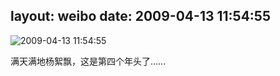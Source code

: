 layout: weibo
date: 2009-04-13 11:54:55
---
<meta name="referrer" content="no-referrer" />

<img src="/images/renren.ico" style="float: left;"/>2009-04-13 11:54:55

满天满地杨絮飘，这是第四个年头了……


